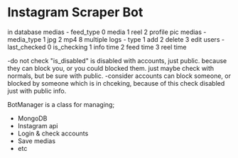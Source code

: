 # Instagram Scraper Bot

in database
  medias - feed_type
    0 media
    1 reel
    2 profile pic
  medias - media_type
    1 jpg
    2 mp4
    8 multiple
  logs - type
    1 add
    2 delete
    3 edit
  users - last_checked
    0 is_checking
    1 info time
    2 feed time
    3 reel time

-do not check "is_disabled" is disabled with accounts, just public. because they can block you, or you could blocked them. just maybe check with normals, but be sure with public.
-consider accounts can block someone, or blocked by someone which is in chceking,
because of this check disabled just with public info.

BotManager is a class for managing;
 - MongoDB
 - Instagram api
 - Login & check accounts
 - Save medias
 - etc